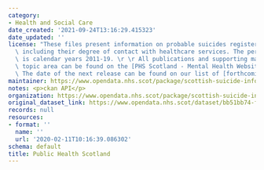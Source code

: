 ```yaml
---
category:
- Health and Social Care
date_created: '2021-09-24T13:16:29.415323'
date_updated: ''
license: "These files present information on probable suicides registered in Scotland,\
  \ including their degree of contact with healthcare services. The period covered\
  \ is calendar years 2011-19. \r \r All publications and supporting material to this\
  \ topic area can be found on the [PHS Scotland - Mental Health Website](https://beta.isdscotland.org/find-publications-and-data/conditions-and-diseases/mental-health/).\
  \ The date of the next release can be found on our list of [forthcoming publications](https://publichealthscotland.scot/publications/forthcoming-publications/)."
maintainer: https://www.opendata.nhs.scot/package/scottish-suicide-information-database-contact-with-unscheduled-care-services-prior-to-death
notes: <p>ckan API</p>
organization: https://www.opendata.nhs.scot/package/scottish-suicide-information-database-contact-with-unscheduled-care-services-prior-to-death
original_dataset_link: https://www.opendata.nhs.scot/dataset/bb51bb74-fc42-48c1-bf51-ea71418150a1/resource/b87e08ab-da6f-4f6b-80fd-7bf3a4a84d99/download/scotsid-ucd-frequency-of-contact.csv
records: null
resources:
- format: ''
  name: ''
  url: '2020-02-11T10:16:39.086302'
schema: default
title: Public Health Scotland
---
```

